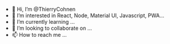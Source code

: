 - 👋 Hi, I’m @ThierryCohnen
- 👀 I’m interested in React, Node, Material UI, Javascript, PWA...
- 🌱 I’m currently learning ...
- 💞️ I’m looking to collaborate on ...
- 📫 How to reach me ...

<!---
ThierryCohnen/ThierryCohnen is a ✨ special ✨ repository because its `README.md` (this file) appears on your GitHub profile.
You can click the Preview link to take a look at your changes.
--->
